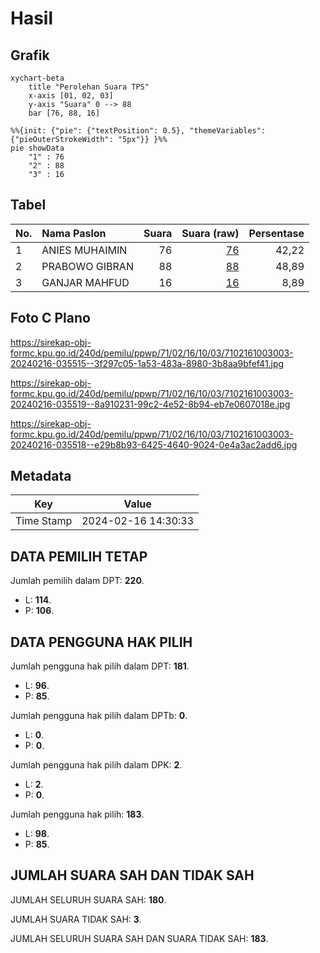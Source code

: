 # Hasil

## Grafik

```mermaid
xychart-beta
    title "Perolehan Suara TPS"
    x-axis [01, 02, 03]
    y-axis "Suara" 0 --> 88
    bar [76, 88, 16]
```

```mermaid
%%{init: {"pie": {"textPosition": 0.5}, "themeVariables": {"pieOuterStrokeWidth": "5px"}} }%%
pie showData
    "1" : 76
    "2" : 88
    "3" : 16
```

## Tabel

| No. | Nama Paslon    | Suara | Suara (raw) | Persentase |
|:--- |:-------------- | -----:| -----------:| ----------:|
| 1   | ANIES MUHAIMIN | 76    | [76][p-1]   | 42,22      |
| 2   | PRABOWO GIBRAN | 88    | [88][p-2]   | 48,89      |
| 3   | GANJAR MAHFUD  | 16    | [16][p-3]   | 8,89       |


[p-1]: https://github.com/gigit-pemilu/pemilu-2024-71-sulawesi-utara/blob/main/pilpres/hitung-suara/sub/71-sulawesi-utara/sub/02-minahasa/sub/16-tondano-utara/sub/1003-kampung-jawa/sub/003-tps/sub/paslon-1.txt
[p-2]: https://github.com/gigit-pemilu/pemilu-2024-71-sulawesi-utara/blob/main/pilpres/hitung-suara/sub/71-sulawesi-utara/sub/02-minahasa/sub/16-tondano-utara/sub/1003-kampung-jawa/sub/003-tps/sub/paslon-2.txt
[p-3]: https://github.com/gigit-pemilu/pemilu-2024-71-sulawesi-utara/blob/main/pilpres/hitung-suara/sub/71-sulawesi-utara/sub/02-minahasa/sub/16-tondano-utara/sub/1003-kampung-jawa/sub/003-tps/sub/paslon-3.txt

## Foto C Plano

https://sirekap-obj-formc.kpu.go.id/240d/pemilu/ppwp/71/02/16/10/03/7102161003003-20240216-035515--3f297c05-1a53-483a-8980-3b8aa9bfef41.jpg

https://sirekap-obj-formc.kpu.go.id/240d/pemilu/ppwp/71/02/16/10/03/7102161003003-20240216-035519--8a910231-99c2-4e52-8b94-eb7e0607018e.jpg

https://sirekap-obj-formc.kpu.go.id/240d/pemilu/ppwp/71/02/16/10/03/7102161003003-20240216-035518--e29b8b93-6425-4640-9024-0e4a3ac2add6.jpg


## Metadata

| Key        | Value               |
| ---------- | ------------------- |
| Time Stamp | 2024-02-16 14:30:33 |


## DATA PEMILIH TETAP

Jumlah pemilih dalam DPT: **220**.
 * L: **114**.
 * P: **106**.

## DATA PENGGUNA HAK PILIH

Jumlah pengguna hak pilih dalam DPT: **181**.
 * L: **96**.
 * P: **85**.

Jumlah pengguna hak pilih dalam DPTb: **0**.
 * L: **0**.
 * P: **0**.

Jumlah pengguna hak pilih dalam DPK: **2**.
 * L: **2**.
 * P: **0**.

Jumlah pengguna hak pilih: **183**.
 * L: **98**.
 * P: **85**.

## JUMLAH SUARA SAH DAN TIDAK SAH

JUMLAH SELURUH SUARA SAH: **180**.

JUMLAH SUARA TIDAK SAH: **3**.

JUMLAH SELURUH SUARA SAH DAN SUARA TIDAK SAH: **183**.


